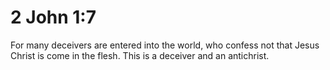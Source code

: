 # 2 John 1:7

For many deceivers are entered into the world, who confess not that Jesus Christ is come in the flesh. This is a deceiver and an antichrist.